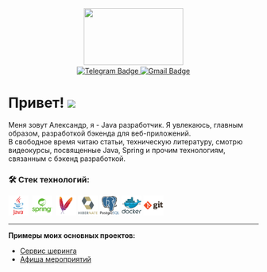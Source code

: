 <div id="header" align="center">
  <img src="https://media.giphy.com/media/v1.Y2lkPTc5MGI3NjExYXAxNGlzazRtNmh5cGdxcmZ1eHdkYTR2cjN6NHZ6aHVwN3c0cm4zNiZlcD12MV9pbnRlcm5hbF9naWZfYnlfaWQmY3Q9Zw/h408T6Y5GfmXBKW62l/giphy.gif" width="200" height="115"/>
  <div id="badges">
    <a href="https://t.me/Stormblessed3D">
    <img src="https://img.shields.io/badge/Telegram-blue?logo=telegram&logoColor=white&style=for-the-badge" alt="Telegram Badge"/>
    </a>
    <a href="mailto:Alexander.A.Tsybulskiy@gmail.com">
    <img src="https://img.shields.io/badge/Gmail-D14836?style=for-the-badge&logo=gmail&logoColor=white" alt="Gmail Badge"/>
    </a>
  </div>
</div>

<h1>
  Привет!
  <img src="https://media.giphy.com/media/hvRJCLFzcasrR4ia7z/giphy.gif" width="30px"/>
</h1>

Меня зовут Александр, я - Java разработчик. Я увлекаюсь, главным образом, разработкой бэкенда для веб-приложений.   
В свободное время читаю статьи, техническую литературу, смотрю видеокурсы, посвященные Java, Spring и прочим технологиям, связанным с бэкенд разработкой.    

### 🛠️ Стек технологий:
<div>
  <img src="https://github.com/devicons/devicon/blob/master/icons/java/java-original-wordmark.svg" title="Java" alt="Java" width="40" height="40"/>&nbsp;
  <img src="https://github.com/devicons/devicon/blob/master/icons/spring/spring-original-wordmark.svg" title="Spring" alt="Spring" width="40" height="40"/>&nbsp;
  <img src="https://github.com/devicons/devicon/blob/master/icons/maven/maven-original.svg" title="Maven" **alt="Maven" width="40" height="40"/>
  <img src="https://github.com/devicons/devicon/blob/master/icons/hibernate/hibernate-original-wordmark.svg" title="Hibernate" **alt="Hibernate" width="40" height="40"/>
  <img src="https://github.com/devicons/devicon/blob/master/icons/postgresql/postgresql-original-wordmark.svg" title="PostgreSQl" **alt="PostgreSQl" width="40" height="40"/>
  <img src="https://github.com/devicons/devicon/blob/master/icons/docker/docker-original-wordmark.svg" title="Docker" **alt="Docker" width="40" height="40"/>
  <img src="https://github.com/devicons/devicon/blob/master/icons/git/git-original-wordmark.svg" title="Git" **alt="Git" width="40" height="40"/>
</div>

---          
**Примеры моих основных проектов:**
  - [Сервис шеринга](https://github.com/Stormblessed3D/java-shareit)
  - [Афиша мероприятий](https://github.com/Stormblessed3D/java-explore-with-me)          
   
